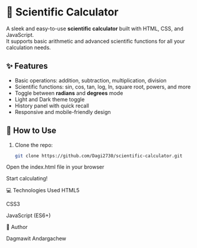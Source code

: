 # 🧮 Scientific Calculator

A sleek and easy-to-use **scientific calculator** built with HTML, CSS, and JavaScript.  
It supports basic arithmetic and advanced scientific functions for all your calculation needs.

## ✨ Features

-  Basic operations: addition, subtraction, multiplication, division  
-  Scientific functions: sin, cos, tan, log, ln, square root, powers, and more  
-  Toggle between **radians** and **degrees** mode  
-  Light and Dark theme toggle  
-  History panel with quick recall  
-  Responsive and mobile-friendly design  

## 🚀 How to Use

1. Clone the repo:
   ```bash
   git clone https://github.com/Dagi2730/scientific-calculator.git
Open the index.html file in your browser

Start calculating!

💻 Technologies Used
HTML5

CSS3

JavaScript (ES6+)

👤 Author

Dagmawit Andargachew
